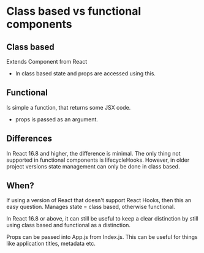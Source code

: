 # Class based vs functional components

## Class based

Extends Component from React

- In class based state and props are accessed using this. 

## Functional

Is simple a function, that returns some JSX code.

- props is passed as an argument.

## Differences

In React 16.8 and higher, the difference is minimal. The only thing not supported in functional components is lifecycleHooks. However, in older project versions state management can only be done in class based.

## When? 

If using a version of React that doesn't support React Hooks, then this an easy question. Manages state = class based, otherwise functional.

In React 16.8 or above, it can still be useful to keep a clear distinction by still using class based and functional as a distinction.

Props can be passed into App.js from Index.js. This can be useful for things like application titles, metadata etc.